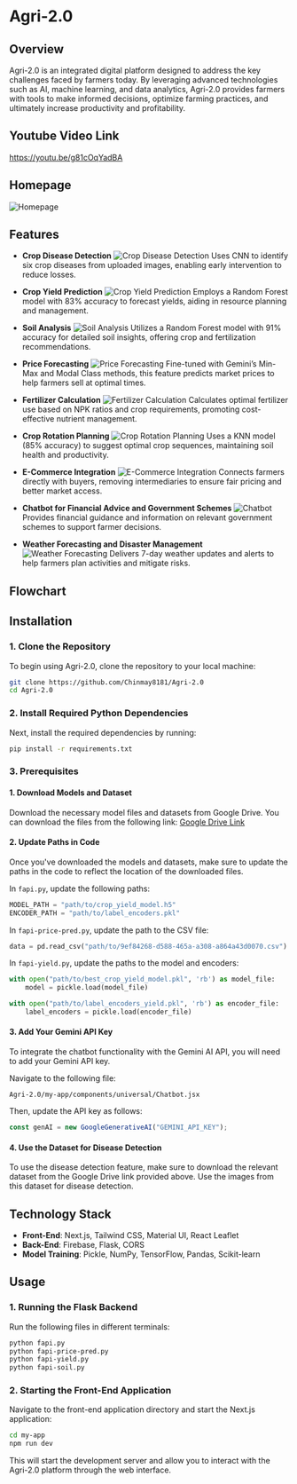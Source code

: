 # Agri-2.0

## Overview

Agri-2.0 is an integrated digital platform designed to address the key challenges faced by farmers today. By leveraging advanced technologies such as AI, machine learning, and data analytics, Agri-2.0 provides farmers with tools to make informed decisions, optimize farming practices, and ultimately increase productivity and profitability.

## Youtube Video Link
https://youtu.be/g81cOqYadBA

## Homepage
![Homepage](imgs/Screenshot_20240810_060551.png)
## Features

- **Crop Disease Detection**
  ![Crop Disease Detection](imgs/Screenshot_20240810_060335.png)
  Uses CNN to identify six crop diseases from uploaded images, enabling early intervention to reduce losses.

- **Crop Yield Prediction**
  ![Crop Yield Prediction](imgs/Screenshot_20240810_060255.png)
  Employs a Random Forest model with 83% accuracy to forecast yields, aiding in resource planning and management.

- **Soil Analysis**
  ![Soil Analysis](imgs/Screenshot_20240810_060408.png)
  Utilizes a Random Forest model with 91% accuracy for detailed soil insights, offering crop and fertilization recommendations.

- **Price Forecasting**
  ![Price Forecasting](images/price-forecasting.png)
  Fine-tuned with Gemini’s Min-Max and Modal Class methods, this feature predicts market prices to help farmers sell at optimal times.

- **Fertilizer Calculation**
  ![Fertilizer Calculation](imgs/Screenshot_20240810_060421.png)
  Calculates optimal fertilizer use based on NPK ratios and crop requirements, promoting cost-effective nutrient management.

- **Crop Rotation Planning**
  ![Crop Rotation Planning](images/crop-rotation.png)
  Uses a KNN model (85% accuracy) to suggest optimal crop sequences, maintaining soil health and productivity.

- **E-Commerce Integration**
  ![E-Commerce Integration](images/ecommerce.png)
  Connects farmers directly with buyers, removing intermediaries to ensure fair pricing and better market access.

- **Chatbot for Financial Advice and Government Schemes**
  ![Chatbot](images/chatbot.png)
  Provides financial guidance and information on relevant government schemes to support farmer decisions.

- **Weather Forecasting and Disaster Management**
  ![Weather Forecasting](imgs/Screenshot_20240810_060441.png)
  Delivers 7-day weather updates and alerts to help farmers plan activities and mitigate risks.

## Flowchart

## Installation

### 1. Clone the Repository

To begin using Agri-2.0, clone the repository to your local machine:

```bash
git clone https://github.com/Chinmay8181/Agri-2.0
cd Agri-2.0
```

### 2. Install Required Python Dependencies

Next, install the required dependencies by running:

```bash
pip install -r requirements.txt
```

### 3. Prerequisites

#### 1. Download Models and Dataset

Download the necessary model files and datasets from Google Drive. You can download the files from the following link: [Google Drive Link](https://drive.google.com/drive/folders/1hhi8HjdHAgqoSTDfT1Pj2JBDk11t6lDa?usp=drive_link)

#### 2. Update Paths in Code

Once you've downloaded the models and datasets, make sure to update the paths in the code to reflect the location of the downloaded files.

In `fapi.py`, update the following paths:

```python
MODEL_PATH = "path/to/crop_yield_model.h5"
ENCODER_PATH = "path/to/label_encoders.pkl"
```

In `fapi-price-pred.py`, update the path to the CSV file:

```python
data = pd.read_csv("path/to/9ef84268-d588-465a-a308-a864a43d0070.csv")
```

In `fapi-yield.py`, update the paths to the model and encoders:

```python
with open("path/to/best_crop_yield_model.pkl", 'rb') as model_file:
    model = pickle.load(model_file)

with open("path/to/label_encoders_yield.pkl", 'rb') as encoder_file:
    label_encoders = pickle.load(encoder_file)
```

#### 3. Add Your Gemini API Key

To integrate the chatbot functionality with the Gemini AI API, you will need to add your Gemini API key.

Navigate to the following file:

`Agri-2.0/my-app/components/universal/Chatbot.jsx`

Then, update the API key as follows:

```javascript
const genAI = new GoogleGenerativeAI("GEMINI_API_KEY");
```

#### 4. Use the Dataset for Disease Detection

To use the disease detection feature, make sure to download the relevant dataset from the Google Drive link provided above. Use the images from this dataset for disease detection.

## Technology Stack

- **Front-End**: Next.js, Tailwind CSS, Material UI, React Leaflet
- **Back-End**: Firebase, Flask, CORS
- **Model Training**: Pickle, NumPy, TensorFlow, Pandas, Scikit-learn

## Usage

### 1. Running the Flask Backend

Run the following files in different terminals:

```bash
python fapi.py
python fapi-price-pred.py
python fapi-yield.py
python fapi-soil.py
```

### 2. Starting the Front-End Application

Navigate to the front-end application directory and start the Next.js application:

```bash
cd my-app
npm run dev
```

This will start the development server and allow you to interact with the Agri-2.0 platform through the web interface.

